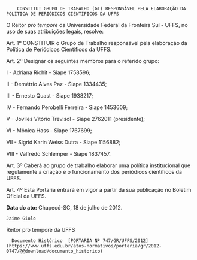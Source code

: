        CONSTITUI GRUPO DE TRABALHO (GT) RESPONSÁVEL PELA ELABORAÇÃO DA POLÍTICA DE PERIÓDICOS CIENTÍFICOS DA UFFS  

 

 O Reitor *pro tempore* da Universidade Federal da Fronteira Sul - UFFS, no uso de suas atribuições legais, resolve:

 Art. 1º CONSTITUIR o Grupo de Trabalho responsável pela elaboração da Política de Periódicos Científicos da UFFS.

 Art. 2º Designar os seguintes membros para o referido grupo:

 I - Adriana Richit - Siape 1758596;

 II - Demétrio Alves Paz - Siape 1334435;

 III - Ernesto Quast - Siape 1938217;

 IV - Fernando Perobelli Ferreira - Siape 1453609;

 V - Joviles Vitório Trevisol - Siape 2762011 (presidente);

 VI - Mônica Hass - Siape 1767699;

 VII - Sigrid Karin Weiss Dutra - Siape 1156882;

 VIII - Valfredo Schlemper - Siape 1837457.

 Art. 3º Caberá ao grupo de trabalho elaborar uma política institucional que regulamente a criação e o funcionamento dos periódicos científicos da UFFS.

 Art. 4º Esta Portaria entrará em vigor a partir da sua publicação no Boletim Oficial da UFFS.

  

   **Data do ato:** Chapecó-SC, 18 de julho de 2012.   
 

    Jaime Giolo   
 Reitor pro tempore da UFFS 

      Documento Histórico  [PORTARIA Nº 747/GR/UFFS/2012](https://www.uffs.edu.br/atos-normativos/portaria/gr/2012-0747/@@download/documento_historico)     
      
